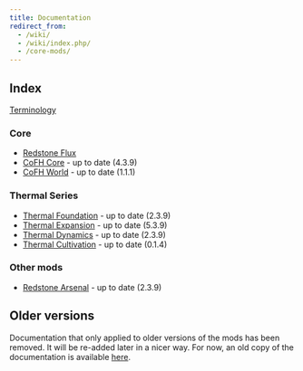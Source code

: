 ```yaml
---
title: Documentation
redirect_from:
  - /wiki/
  - /wiki/index.php/
  - /core-mods/
---
```


Index
-----

[Terminology](/docs/terminology/)

### Core
* [Redstone Flux](/docs/redstone-flux/)
* [CoFH Core](/docs/cofh-core/) - <span class="uk-text-small uk-text-success">up to date (4.3.9)</span>
* [CoFH World](/docs/cofh-world/) - <span class="uk-text-small uk-text-success">up to date (1.1.1)</span>

### Thermal Series
* [Thermal Foundation](/docs/thermal-foundation/) - <span class="uk-text-small uk-text-success">up to date (2.3.9)</span>
* [Thermal Expansion](/docs/thermal-expansion/) - <span class="uk-text-small uk-text-success">up to date (5.3.9)</span>
* [Thermal Dynamics](/docs/thermal-dynamics/) - <span class="uk-text-small uk-text-success">up to date (2.3.9)</span>
* [Thermal Cultivation](/docs/thermal-cultivation/) - <span class="uk-text-small uk-text-success">up to date (0.1.4)</span>

### Other mods
* [Redstone Arsenal](/docs/redstone-arsenal/) - <span class="uk-text-small uk-text-success">up to date (2.3.9)</span>


Older versions
--------------

Documentation that only applied to older versions of the mods has been removed.
It will be re-added later in a nicer way. For now, an old copy of the
documentation is available [here](https://oldcofh.github.io/docs/).
